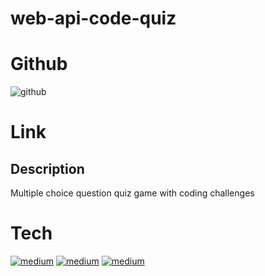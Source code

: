 # web-api-code-quiz

# Github
 ![github](https://user-images.githubusercontent.com/108966627/186590186-020019d9-38f2-4c38-8a02-51a942fb26d1.png)
 
# Link


## Description
Multiple choice question quiz game with coding challenges


# Tech
 [<img alt="medium" src="https://img.shields.io/badge/HTML5-E34F26?style=for-the-badge&logo=html5&logoColor=white" />](https://developer.mozilla.org/en-US/docs/Web/HTML)
[<img alt="medium" src="https://img.shields.io/badge/CSS3-1572B6?style=for-the-badge&logo=css3&logoColor=white" />](https://developer.mozilla.org/en-US/docs/Web/CSS)
[<img alt="medium" src="https://img.shields.io/badge/JavaScript-323330?style=for-the-badge&logo=javascript&logoColor=F7DF1E" />](https://developer.mozilla.org/en-US/docs/Web/JavaScript)
